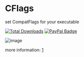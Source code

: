 # CFlags
set CompatFlags for your executable

[![Total Downloads](https://img.shields.io/github/downloads/LuSlower/Cflags/total.svg)](https://github.com/LuSlower/Cflags/releases) [![PayPal Badge](https://img.shields.io/badge/PayPal-003087?logo=paypal&logoColor=fff&style=flat)](https://paypal.me/eldontweaks)

![image](https://github.com/user-attachments/assets/9462eb48-cecf-4497-8c64-15e70bc470ed)

more information: [1](https://learn.microsoft.com/en-us/previous-versions/windows/it-pro/windows-10/deployment/compatibility/compatibility-fixes-for-windows-8-windows-7-and-windows-vista)

